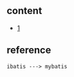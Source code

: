 ## content

- [1](https://github.com/gaoxinge/something/tree/master/learn%20java/learn%20java%20third-party%20library/mybatis/1)

## reference

```
ibatis ---> mybatis
```